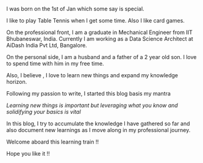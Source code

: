 I was born on the 1st of Jan which some say is special.

I like to play Table Tennis when I get some time. Also I like card games.

On the professional front, I am a graduate in Mechanical Engineer from IIT Bhubaneswar, India. 
Currently I am working as a Data Science Architect at AiDash India Pvt Ltd, Bangalore.

On the personal side, I am a husband and a father of a 2 year old son. 
I love to spend time with him in my free time.

Also, I believe , I love to learn new things and expand my knowledge horizon. 

Following my passion to write, I started this blog basis my mantra

_Learning new things is important but leveraging what you know and solidifying your basics is vital_

In this blog, I try to accumulate the knowledge I have gathered so far and also document new learnings as I move along in my professional journey.

Welcome aboard this learning train !!

Hope you like it !!

